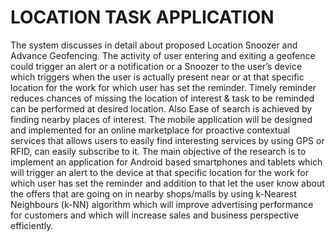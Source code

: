 # LOCATION TASK APPLICATION
The system discusses in detail about proposed Location Snoozer and Advance Geofencing. The
activity of user entering and exiting a geofence could trigger an alert or a notification or a Snoozer to
the user’s device which triggers when the user is actually present near or at that specific location for
the work for which user has set the reminder. Timely reminder reduces chances of missing the location
of interest & task to be reminded can be performed at desired location. Also Ease of search is achieved
by finding nearby places of interest. The mobile application will be designed and implemented for an
online marketplace for proactive contextual services that allows users to easily find interesting services
by using GPS or RFID, can easily subscribe to it. The main objective of the research is to implement
an application for Android based smartphones and tablets which will trigger an alert to the device at
that specific location for the work for which user has set the reminder and addition to that let the user
know about the offers that are going on in nearby shops/malls by using k-Nearest Neighbours (k-NN)
algorithm which will improve advertising performance for customers and which will increase sales and
business perspective efficiently.
